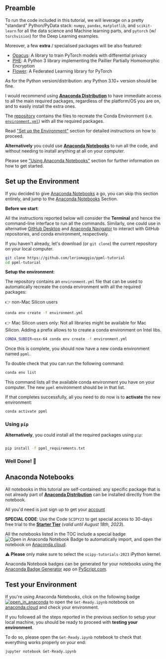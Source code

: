 ## Preamble

To run the code included in this tutorial, we will leverage on a pretty "standard" Python/PyData stack:
`numpy`, `pandas`, `matplotlib`, and `scikit-learn` for all the data science and Machine learning parts,
and `pytorch` (w/ `torchvision`) for the Deep Learning examples.

Moreover, a few **extra** / specialised packages will be also featured:
- [Opacus](https://opacus.ai): A library to train PyTorch models with differential privacy
- [PHE](https://pypi.org/project/phe/): A Python 3 library implementing the Paillier Partially Homomorphic Encryption
- [Flower](https://flower.dev): A Federated Learning library for PyTorch

As for the Python version/distribution: any Python 3.10+ version should be fine.

I would recommend using [**Anaconda Distribution**](https://anaconda.com/download)
to have immediate access to all the main required packages, regardless of the platform/OS you are on,
and to easily install the extra ones.

The [repository](http://github.com/leriomaggio/ppml-tutorial) contains the files to
recreate the Conda Environment (i.e. [`environment.yml`](http://github.com/leriomaggio/ppml-tutorial/environment.yml))
with all the required packages.

Read ["Set up the Environment"](#set-up-the-environment) section for detailed instructions on how to proceed.

**Alternatively** you could use [**Anaconda Notebooks**](https://nb.anaconda.cloud) to run all the code,
and without needing to install anything at all on your computer.

Please see ["Using Anaconda Notebooks"](#anaconda-notebooks) section for further information on how to get started.

## Set up the Environment

If you decided to give [Anaconda Notebooks](https://nb.anaconda.cloud) a go, you can skip
this section entirely, and jump to the [Anaconda Notebooks](#anaconda-notebooks) Section.

**Before we start**:

All the instructions reported below will consider the **Terminal**
and hence the command-line interface to run all the commands.
Similarly, one could use in alternative [GitHub Desktop](https://desktop.github.com/) and
[Anaconda Navigator](https://docs.anaconda.com/free/navigator/index.html) to interact with
GitHub repositories, and conda environment, respectively.

If you haven't already, let's download (or `git clone`) the current repository on your local computer.

```bash
git clone https://github.com/leriomaggio/ppml-tutorial
cd ppml-tutorial
```

**Setup the environment**:

The repository contains an `environment.yml` file that can be used to automatically recreate the
conda environment with all the required packages:

👉 non-Mac Silicon users
```bash
conda env create -f environment.yml
```
👉 Mac Silicon users only:
Not all libraries might be available for Mac Silicon. Adding a prefix allows to to create a conda environment on Intel libs.
```bash
CONDA_SUBDIR=osx-64 conda env create -f environment.yml
```


Once this is complete, you should now have a new conda environment named `ppml`.

To double check that you can run the following command:

```bash 
conda env list
```

This command lists all the available conda environment you have on your computer.
The new `ppml` environment should be in that list.

If that completes successfully, all you need to do now is to **activate** the new environment:

```bash
conda activate ppml
```

### Using `pip`

**Alternatively**, you could install all the required packages using `pip`:

```bash

pip install -f ppml_requirements.txt
```

### Well Done! 🎉

## Anaconda Notebooks

All notebooks in this tutorial are self-contained: any specific package that is not already part of [**Anaconda Distribution**](https://www.anaconda.com/download) can be installed directly from the notebook.

All you'd need is just sign up to get your [account](https://www.anaconda.com/code-in-the-cloud)

**SPECIAL CODE**: Use the Code `SCIPY23` to get special access to 30-days free trial to the
[**Starter Tier**](https://www.anaconda.com/pricing/individuals) (_valid until August 18th, 2023_).

All the notebooks listed in the TOC include a special badge ![Open in Anaconda Notebook Badge](https://static.anaconda.cloud/content/a22d04e8445b700f28937ab3231b8cded505d0395c63b7a269696722196d5415)
to automatically import, and open the notebook on [Anaconda.cloud](https://anaconda.cloud).

⚠️ **Please** only make sure to select the `scipy-tutorials-2023` iPython kernel.

Anaconda Notebook badges can be generated for your notebooks using the [Anaconda Badge Generator](https://leriomaggio.pyscriptapps.com/anaconda-notebook-badge-generator/)
app on [PyScript.com](https://pyscript.com).

## Test your Environment

If you're using Anaconda Notebooks, click on the following badge [![open_in_anaconda](https://static.anaconda.cloud/content/a22d04e8445b700f28937ab3231b8cded505d0395c63b7a269696722196d5415)](https://anaconda.cloud/api/nbserve/launch_notebook?nb_url=https%3A%2F%2Fraw.githubusercontent.com%2Fleriomaggio%2Fppml-tutorial%2Fmain%2FGet-Ready.ipynb)
to open the `Get-Ready.ipynb` notebook on [anaconda.cloud](https://anaconda.cloud) and check your environment.

If you followed all the steps reported in the previous section to setup your local machine, you should be ready to 
proceed with **testing your environment**.

To do so, please open the `Get-Ready.ipynb` notebook to check that everything works properly on your end:

```bash
jupyter notebook Get-Ready.ipynb
```
